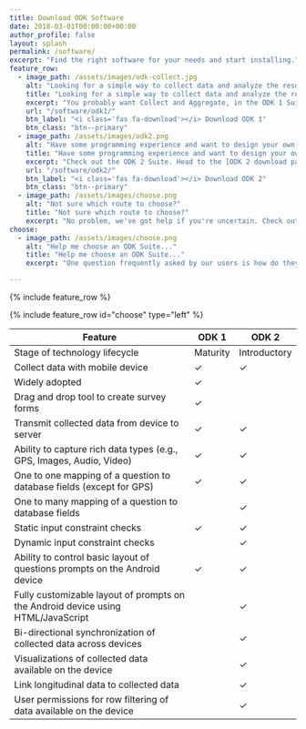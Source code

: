 ```yaml
---
title: Download ODK Software
date: 2018-03-01T00:00:00+00:00
author_profile: false
layout: splash
permalink: /software/
excerpt: "Find the right software for your needs and start installing."
feature_row:
  - image_path: /assets/images/odk-collect.jpg
    alt: "Looking for a simple way to collect data and analyze the results?"
    title: "Looking for a simple way to collect data and analyze the results?"
    excerpt: "You probably want Collect and Aggregate, in the ODK 1 Suite. Check out the [ODK 1 Getting Started Guide](http://docs.opendatakit.org/getting-started/) on the ODK Documentation Hub for more information. Then head to the [ODK 1 download page](/software/odk1/) to download the latest versions of the following tools: [Collect](/software/odk1/#collect), [Aggregate](/software/odk1/#aggregate), [Build](/software/odk1/#build), [Briefcase](/software/odk1/#briefcase), & [other ODK 1 tools](/software/odk1/#other)."
    url: "/software/odk1/"
    btn_label: "<i class='fas fa-download'></i> Download ODK 1"
    btn_class: "btn--primary"
  - image_path: /assets/images/odk2.png
    alt: "Have some programming experience and want to design your own data management tool?"
    title: "Have some programming experience and want to design your own data management tool?"
    excerpt: "Check out the ODK 2 Suite. Head to the [ODK 2 download page](/software/odk2/) to download the latest versions of the following tools: [Tables](/software/odk2/#tables), [Survey](/software/odk2/#survey), [Suitcase](/software/odk2/#suitcase), [Services](/software/odk2/#services), & [Application Designer](/software/odk2/#application-designer)."
    url: "/software/odk2/"
    btn_label: "<i class='fas fa-download'></i> Download ODK 2"
    btn_class: "btn--primary"
  - image_path: /assets/images/choose.png
    alt: "Not sure which route to choose?"
    title: "Not sure which route to choose?"
    excerpt: "No problem, we've got help if you're uncertain. Check out our feature comparison table below, which illustrates the major differences in features between ODK 1 and ODK 2 suites."
choose:
  - image_path: /assets/images/choose.png
    alt: "Help me choose an ODK Suite..."
    title: "Help me choose an ODK Suite..."
    excerpt: "One question frequently asked by our users is how do they decide which suite to use. Some users will look at the version number and assume the latest is the greatest, but this is not always the case. Because of this confusion with the version issue, the ODK 2 suite of tools will be renamed in the near future. **The ODK 2 suite was designed to co-exist with ODK 1 tools, and does not replace any ODK 1 software.** <br /><br />In general, ODK 1 tools are easier to use, require less setup, and are widely adopted. However, if you have a complex longitudinal study and possess some technical skills, then ODK 2 software may be better suited to your needs. **We suggest starting with the [ODK 1 Suite](/software/odk1/) and if it does not fulfill the requirements of your desired usage scenario, then move on to the more advanced [ODK 2 Suite](/software/odk2/).**"

---
```


{% include feature_row %}

{% include feature_row id="choose" type="left" %}

| Feature | ODK 1 | ODK 2 |
| ---------------- | --------------------------- | -------------------------- |
| Stage of technology lifecycle | Maturity | Introductory |
| Collect data with mobile device | ✓ | ✓ |
| Widely adopted | ✓ | |
| Drag and drop tool to create survey forms | ✓ | |
| Transmit collected data from device to server | ✓ | ✓ |
| Ability to capture rich data types (e.g., GPS, Images, Audio, Video) | ✓ | ✓ |
| One to one mapping of a question to database fields (except for GPS) | ✓ | ✓ |
| One to many mapping of a question to database fields | | ✓ |
| Static input constraint checks | ✓ | ✓ |
| Dynamic input constraint checks | | ✓ |
| Ability to control basic layout of questions prompts on the Android device | ✓ | ✓ |
| Fully customizable layout of prompts on the Android device using HTML/JavaScript | | ✓ |
| Bi-directional synchronization of collected data across devices | | ✓ |
| Visualizations of collected data available on the device | | ✓ |
| Link longitudinal data to collected data | | ✓ |
| User permissions for row filtering of data available on the device | | ✓ |
